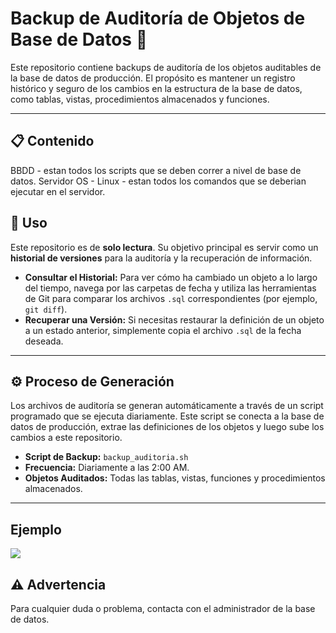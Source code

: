 # Backup de Auditoría de Objetos de Base de Datos 🔐

Este repositorio contiene backups de auditoría de los objetos auditables de la base de datos de producción. El propósito es mantener un registro histórico y seguro de los cambios en la estructura de la base de datos, como tablas, vistas, procedimientos almacenados y funciones.

---

## 📋 Contenido
BBDD - estan todos los scripts que se deben correr a nivel de base de datos.
Servidor OS - Linux  - estan todos los comandos que se deberian ejecutar en el servidor.

## 🚀 Uso

Este repositorio es de **solo lectura**. Su objetivo principal es servir como un **historial de versiones** para la auditoría y la recuperación de información.

* **Consultar el Historial:** Para ver cómo ha cambiado un objeto a lo largo del tiempo, navega por las carpetas de fecha y utiliza las herramientas de Git para comparar los archivos `.sql` correspondientes (por ejemplo, `git diff`).
* **Recuperar una Versión:** Si necesitas restaurar la definición de un objeto a un estado anterior, simplemente copia el archivo `.sql` de la fecha deseada.

---

## ⚙️ Proceso de Generación

Los archivos de auditoría se generan automáticamente a través de un script programado que se ejecuta diariamente. Este script se conecta a la base de datos de producción, extrae las definiciones de los objetos y luego sube los cambios a este repositorio.

* **Script de Backup:** `backup_auditoria.sh`
* **Frecuencia:** Diariamente a las 2:00 AM.
* **Objetos Auditados:** Todas las tablas, vistas, funciones y procedimientos almacenados.

---
## Ejemplo
![](https://github.com/AITGP/Basics/blob/master/Instalar%20Git%20en%20Servidor%20Linux/Git_Oracle_Apex.gif)

## ⚠️ Advertencia

Para cualquier duda o problema, contacta con el administrador de la base de datos.
```